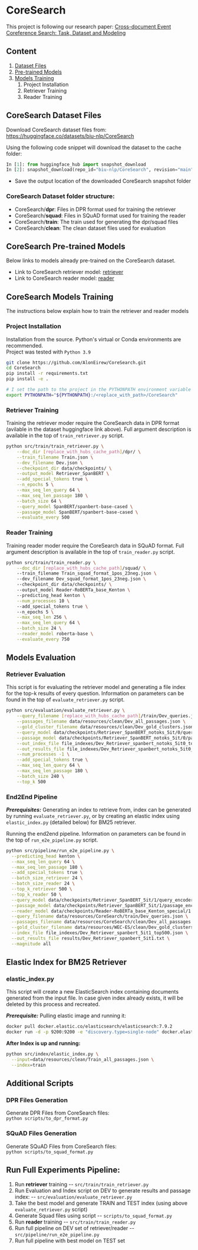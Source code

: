 # CoreSearch
This project is following our research paper: [Cross-document Event Coreference Search: Task, Dataset and Modeling](https://arxiv.org/abs/2210.12654)

## Content
1. [Dataset Files](#coresearch-dataset-files)
2. [Pre-trained Models](#coresearch-pre-trained-models)
3. [Models Training](#coresearch-models-training) 
   1. Project Installation
   2. Retriever Training
   3. Reader Training


## CoreSearch Dataset Files
Download CoreSearch dataset files from:</br> 
https://huggingface.co/datasets/biu-nlp/CoreSearch </br>

Using the following code snippet will download the dataset to the cache folder:

```python
In [1]: from huggingface_hub import snapshot_download
In [2]: snapshot_download(repo_id="biu-nlp/CoreSearch", revision="main", repo_type="dataset")
```
* Save the output location of the downloaded CoreSearch snapshot folder

[//]: # (Then place them under the data/resources folder in the root directory </br>)
[//]: # (```bash)
[//]: # (mkdir --parents ./data/resources; mv -v data/tmp/datasets--biu-nlp--CoreSearch/snapshots/1aa21e8da4ab4804816ede85d88d3d5e62024401/* $_)
[//]: # (rm -rf data/tmp/)
[//]: # (```)

### CoreSearch Dataset folder structure:
- CoreSearch/**dpr**: Files in DPR format used for training the retriever
- CoreSearch/**squad**: Files in SQuAD format used for training the reader
- CoreSearch/**train**: The train used for generating the dpr/squad files
- CoreSearch/**clean**: The clean dataset files used for evaluation


## CoreSearch Pre-trained Models
Below links to models already pre-trained on the CoreSearch dataset. </br>
* Link to CoreSearch retriever model: [retriever](https://huggingface.co/biu-nlp/coresearch-retriever-spanbert)
* Link to CoreSearch reader model: [reader](https://huggingface.co/biu-nlp/coresearch-reader-roberta)


## CoreSearch Models Training
The instructions below explain how to train the retriever and reader models

### Project Installation
Installation from the source. Python's virtual or Conda environments are recommended.</br>
Project was tested with `Python 3.9` 

```bash
git clone https://github.com/AlonEirew/CoreSearch.git
cd CoreSearch
pip install -r requirements.txt
pip install -e .

# I set the path to the project in the PYTHONPATH environment variable
export PYTHONPATH="${PYTHONPATH}:/<replace_with_path>/CoreSearch"
```

### Retriever Training
Training the retriever moder require the CoreSearch data in DPR format (avilable in the dataset huggingface link above).
Full argument description is available in the top of `train_retriever.py` script. 
```bash
python src/train/train_retriever.py \
    --doc_dir [replace_with_hubs_cache_path]/dpr/ \
    --train_filename Train.json \
    --dev_filename Dev.json \
    --checkpoint_dir data/checkpoints/ \
    --output_model Retriever_SpanBERT \
    --add_special_tokens true \
    --n_epochs 5 \
    --max_seq_len_query 64 \
    --max_seq_len_passage 180 \
    --batch_size 64 \
    --query_model SpanBERT/spanbert-base-cased \
    --passage_model SpanBERT/spanbert-base-cased \
    --evaluate_every 500
```

### Reader Training
Training reader moder require the CoreSearch data in SQuAD format.
Full argument description is available in the top of `train_reader.py` script.
```bash
python src/train/train_reader.py \
    --doc_dir [replace_with_hubs_cache_path]/squad/ \ 
    --train_filename Train_squad_format_1pos_23neg.json \ 
    --dev_filename Dev_squad_format_1pos_23neg.json \ 
    --checkpoint_dir data/checkpoints/ \ 
    --output_model Reader-RoBERTa_base_Kenton \ 
    --predicting_head kenton \
    --num_processes 10 \ 
    --add_special_tokens true \ 
    --n_epochs 5 \
    --max_seq_len 256 \
    --max_seq_len_query 64 \
    --batch_size 24 \
    --reader_model roberta-base \
    --evaluate_every 750
```

## Models Evaluation
### Retriever Evaluation
This script is for evaluating the retriever model and generating a file index for the top-k results of every question.
Information on parameters can be found in the top of `evaluate_retriever.py` script.

```bash
python src/evaluation/evaluate_retriever.py \
    --query_filename [replace_with_hubs_cache_path]/train/Dev_queries.json \
    --passages_filename data/resources/clean/Dev_all_passages.json \
    --gold_cluster_filename data/resources/clean/Dev_gold_clusters.json \
    --query_model data/checkpoints/Retriever_SpanBERT_notoks_5it/0/query_encoder \
    --passage_model data/checkpoints/Retriever_SpanBERT_notoks_5it/0/passage_encoder \
    --out_index_file file_indexes/Dev_Retriever_spanbert_notoks_5it0_top500.json \
    --out_results_file file_indexes/Dev_Retriever_spanbert_notoks_5it0_top500_results.txt \
    --num_processes -1 \
    --add_special_tokens true \
    --max_seq_len_query 64 \
    --max_seq_len_passage 180 \
    --batch_size 240 \
    --top_k 500
```

### End2End Pipeline
**_Prerequisites:_** Generating an index to retrieve from, index can be generated by running `evaluate_retriever.py`, or by creating an elastic index using `elastic_index.py` (detailed below) for BM25 retriever.

Running the end2end pipeline.
Information on parameters can be found in the top of `run_e2e_pipeline.py` script.
```bash
python src/pipeline/run_e2e_pipeline.py \
  --predicting_head kenton \
  --max_seq_len_query 64 \
  --max_seq_len_passage 180 \
  --add_special_tokens true \
  --batch_size_retriever 24 \
  --batch_size_reader 24 \
  --top_k_retriever 500 \
  --top_k_reader 50 \
  --query_model data/checkpoints/Retriever_SpanBERT_5it/1/query_encoder \
  --passage_model data/checkpoints/Retriever_SpanBERT_5it/1/passage_encoder \
  --reader_model data/checkpoints/Reader-RoBERTa_base_Kenton_special/1 \
  --query_filename data/resources/CoreSearch/train/Dev_queries.json \
  --passages_filename data/resources/CoreSearch/clean/Dev_all_passages.json \
  --gold_cluster_filename data/resources/WEC-ES/clean/Dev_gold_clusters.json \
  --index_file file_indexes/Dev_Retriever_spanbert_5it1_top500.json \
  --out_results_file results/Dev_Retriever_spanbert_5it1.txt \
  --magnitude all
```

## Elastic Index for BM25 Retriever

### elastic_index.py
This script will create a new ElasticSearch index containing documents generated from the input file.
In case given index already exists, it will be deleted by this process and recreated.

**_Prerequisite:_** Pulling elastic image and running it:
```bash
docker pull docker.elastic.co/elasticsearch/elasticsearch:7.9.2
docker run -d -p 9200:9200 -e "discovery.type=single-node" docker.elastic.co/elasticsearch/elasticsearch:7.9.2
```

**After Index is up and running:**
```bash
python src/index/elastic_index.py \
  --input=data/resources/clean/Train_all_passages.json \
  --index=train
```

## Additional Scripts
### DPR Files Generation
Generate DPR Files from CoreSearch files:<br/>
`python scripts/to_dpr_format.py`

### SQuAD Files Generation
Generate SQuAD Files from CoreSearch files:<br/>
`python scripts/to_squad_format.py`

## Run Full Experiments Pipeline:
1) Run **retriever** training -- `src/train/train_retriever.py`
2) Run Evaluation and Index script on DEV to generate results and passage index: -- `src/evaluation/evaluate_retriever.py`
3) Take the best model and generate TRAIN and TEST index (using above `evaluate_retriever.py` script)
4) Generate Squad files using script -- `scripts/to_squad_format.py`
5) Run **reader** training -- `src/train/train_reader.py`
6) Run full pipeline on DEV set of retriever/reader -- `src/pipeline/run_e2e_pipeline.py`
7) Run full pipeline with best model on TEST set

[//]: # (## Run Demo)

[//]: # (1&#41; Running the Elasticsearch index: </br>)

[//]: # (`#>sudo docker run -d -p 9200:9200 -e "discovery.type=single-node" elasticsearch:7.9.2`)

[//]: # (2&#41; Create elasticsearch index &#40;using BM25 + ElasticSearch or Faiss&#41;)

[//]: # (`#>python src/index/elastic_wiki_index.py --input=../WikipediaToElastic-1.0/file_index --index=wiki`)

[//]: # (3&#41; Running the Rest API Server: </br>)

[//]: # (   * Login to the server and run the Rest API inside a screen instance: )

[//]: # (`#>CUDA_VISIBLE_DEVICES=0 gunicorn --access-logfile - rest_api.application:app -b 0.0.0.0:8081 -k uvicorn.workers.UvicornWorker -t 300`)

[//]: # (5&#41; Running the client: </br>)

[//]: # (   )
